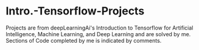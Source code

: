 # Intro.-Tensorflow-Projects
Projects are from deepLearningAi's Introduction to Tensorflow for Artificial Intelligence, Machine Learning, and Deep Learning  and are solved by me. Sections of Code completed by me is indicated by comments.

